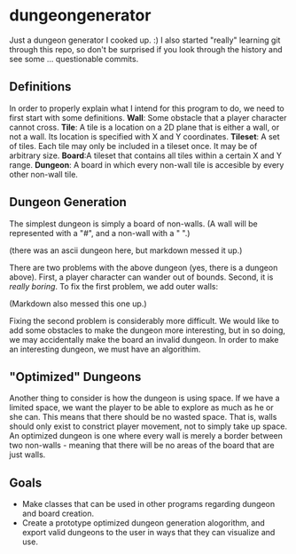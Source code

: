 # dungeongenerator

Just a dungeon generator I cooked up. :) I also started "really" learning git through this repo, so don't be surprised if you look through the history and see some ... questionable commits.

## Definitions
In order to properly explain what I intend for this program to do, we need to first start with some definitions.
**Wall**: Some obstacle that a player character cannot cross.
**Tile**: A tile is a location on a 2D plane that is either a wall, or not a wall. Its location is specified with X and Y coordinates.
**Tileset**: A set of tiles. Each tile may only be included in a tileset once. It may be of arbitrary size.
**Board**:A tileset that contains all tiles within a certain X and Y range.
**Dungeon**: A board in which every non-wall tile is accesible by every other non-wall tile. 

## Dungeon Generation
The simplest dungeon is simply a board of non-walls. (A wall will be represented with a "#", and a non-wall with a " ".)


(there was an ascii dungeon here, but markdown messed it up.)


There are two problems with the above dungeon (yes, there is a dungeon above). First, a player character can wander out of bounds. Second, it is *really boring*. To fix the first problem, we add outer walls:


(Markdown also messed this one up.)


Fixing the second problem is considerably more difficult. We would like to add some obstacles to make the dungeon more interesting, but in so doing, we may accidentally make the board an invalid dungeon. In order to make an interesting dungeon, we must have an algorithim.


## "Optimized" Dungeons
Another thing to consider is how the dungeon is using space. If we have a limited space, we want the player to be able to explore as much as he or she can. This means that there should be no wasted space. That is, walls should only exist to constrict player movement, not to simply take up space. An optimized dungeon is one where every wall is merely a border between two non-walls - meaning that there will be no areas of the board that are just walls.


## Goals
+ Make classes that can be used in other programs regarding dungeon and board creation.
+ Create a prototype optimized dungeon generation alogorithm, and export valid dungeons to the user in ways that they can visualize and use.
